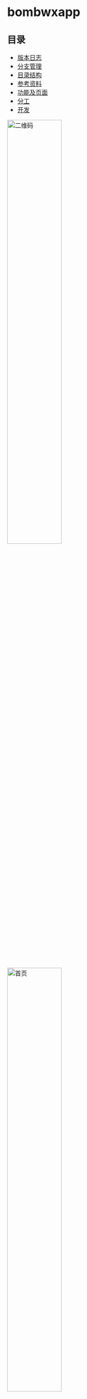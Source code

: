# bombwxapp
## 目录

- [版本日志](#版本日志)
- [分支管理](#分支管理)
- [目录结构](#目录结构)
- [参考资料](#参考资料)
- [功能及页面](#功能及页面)
- [分工](#分工)
- [开发](#开发)


<img src="" alt="二维码" width="50%">
<img src="" alt="首页" width="50%">

更多截图见：https://

## 开源许可证 License AGPLv3
 
> 开源是一种精神，烟圈微信小程序的开源更是蓝山工作室的一种进步
> 
> 开源是自由的，而不是免费的。Free(自由) is not free(免费)

请认真阅读并遵守以下开源协议

`AGPLv3` [GNU Affero General Public License v3.0](https://github.com/yanquan-studio/yanquan/blob/master/LICENSE)
代码仅作学习微信小程序所用，禁止私用，违者必究

---

## 版本日志
> 版本号命名规则 vX.Y.Z
> 
> X: 主版本号, Y: 次版本号, Z: 修订号
> 
> 修饰后缀词(可选) - alpha: 内测版, beta: 公测版, 无(默认): 正式版

### v1.0.0 正式版 【待发布】

### v0.0.1 alpha 内测版 【当前版本】
* 测试bmob数据库连接
* 2017.3.3 发布
* 开启内测
## 分支管理

```
bombwxapp
  ├─ master       // 默认分支（开发测试版本所用分支；保护分支，只允许由[other]分支-Pull Requests-其他人review而来，故无法push）
  ├─ stable       // 稳定分支（正式版本所用分支；高级保护分支，只允许管理员操作，通常由master分支-Pull Requests而来）
  └─ [other]      // 其他开发分支（只允许该项目Collaborators创建及push分支）
```
---
更多详见wiki：[开发记录/开发须知](https://github.com/lanshan-studio/yanquan/wiki)

### 目录结构
```
yanquan
  ├─ app.json       // 全局配置文件，决定页面文件的路径、窗口表现、设置网络超时时间、设置多tab等     
  ├─ app.js         // 全局js，如执行App()函数来初始化注册小程序
  ├─ app.wxss       // 全局样式
  ├─ utils          // 模块化文件夹，利用module.exports暴露接口，通过require(path)使用模块接口
  │    └─ util.js   // 模块化例子
  ├─ images         // 图片文件夹
  └─ pages          // 页面文件夹
       ├─ index     // 主页
       │    ├─ index.wxml
       │    ├─ index.wxss
       │    └─ index.js
       ├─ news      // 资讯
       │    ├─ news.wxml    // 列表
       │    ├─ news.wxss
       │    ├─ news.js
       │    ├─ detail.wxml   // 详情
       │    ├─ detail.wxss
       │    └─ detail.js
       ├─ more      // 更多
       │    ├─ more.wxml    // 更多 (含绑定用户)
       │    ├─ more.wxss
       │    ├─ more.js
       │    ├─ about.wxml   // 关于
       │    ├─ about.wxss
       │    └─ about.js
       └─ core      // 主页功能文件夹
            ├─ plant       // 实时车间
            │    ├─ plant.wxml
            │    ├─ plant.wxss
            │    └─ plant.js
            └─ other    // 其他
                 └─ ..
```

### 参考资料

* （重要）官方开发文档：https://mp.weixin.qq.com/debug/wxadoc/dev/
* 开发工具：https://mp.weixin.qq.com/debug/wxadoc/dev/devtools/download.html
* 更多资料：https://github.com/Aufree/awesome-wechat-weapp
* 设计指南：https://mp.weixin.qq.com/debug/wxadoc/design/
* flex布局
  * 语法篇：http://www.ruanyifeng.com/blog/2015/07/flex-grammar.html
  * 实例篇：http://www.ruanyifeng.com/blog/2015/07/flex-examples.html

## v1.0
### 功能及页面
> 共15个页面，3个主tabnav页面

| 编号|  功能        | 路径                       | 视觉设计| 页面重构| 后端接口|前后端交互|
|:---:| -----------  | -------------------------- |:-------:|:------: |:-------:|:--------:|
| 1   | **【主页】** | pages/index/index(.wxml)   | ✔       | ✔       | ✘       |          |
| 10  | 实时车间     | pages/core/plant/plant     |         |         |         |          |
| 11  | 故障查询     | pages/core/search/search   |         |         |         |          |
| 12  | 生产信息     | pages/core/infor/infor     |         |         |         |          |
| 13  | 其他功能     | pages/core/other/other     |         |         | ✔       |          |
| 19  | 故障报修     | pages/core/repair/repair   |         |         |         |          |
| 2   | **【资讯】** | pages/news/news            | ✔       | ✔       |         |          |
|     |   公告       | (同上)                     | ✘       | ✘       | ✔       | ✘        |
|     |   通知       | (同上)                     | ✘       | ✘       | ✔       | ✘        |
| 20  | 资讯详情     | pages/news/detail          |         |         |         |          |
| 3   | **【更多】** | pages/more/more (含绑定用户|         |         |         |          |
|     | 绑定用户     | (同上)                     |         |         |         |          |
|     | 用户信息     | (同上)                     | ✘       | ✘       |         |          |
| 30  | 关于         | pages/more/about           |         |         | ✘       | ✘        |
|     | 反馈         | (跳转至github - new issue) | ✘       | ✘       | ✘       | ✘        |

### 分工
> 项目期限：10月底前

| who    | todo                  |
|:------:| --------------------- |
|   1  | 项目架构，页面1、2、20  |
|   2  | 视觉设计交互（主页面）  |
|   2  | 视觉设计交互（分页面）  |
|   3  | 后台接口完善（基于数采) |
|   4  | 页面10、13        |
|   4  | 页面11、12        |
|   5  | 页面15、16        |
|   5  | 页面19、3、30           |

### 开发
> 每个人创建自己的分支进行开发，开发完成后再通过pull request至master分支。

#### 1、clone代码
```
$ git clone git@github.com:yanquan-studio/yanquan.git
```
```
$ cd yanquan
```
```
$ git remote add origin git@github.com:yanquan-studio/yanquan.git
```

#### 2、在master主分支的基础上创建并切换你自己的分支
```
[master]:$ git checkout -b 你的分支名
```
```
[你的分支]:$ 
```

#### 3、打开微信web开发者工具，并添加项目
* **AppID** 选择 无AppID
* **项目名称** 填写为 yanquan
* **项目目录** 选择clone出的git仓库

---

#### @、提交你的代码至github
```
执行: [pull代码并更新master至你自己的分支] (见下文)
```
```
[你的分支]:$ git push origin 你的分支名
```

#### @、pull代码并更新master至你自己的分支]
```
[你的分支]:$ git add .
```
```
[你的分支]:$ git commit -m "提交信息"
```
pull master代码
```
[你的分支]:$ git pull origin master:master
```
更新master代码到你的分支
```
[你的分支]:$ git rebase master
```

#### @、提交你的代码至master
* 执行: [提交你的代码至github] (见上文)
* 在github上进行create pull request，进行如下选择：
  * base: master
  * compare: 你的分支
* 等待项目管理员review代码，并同意pull request
